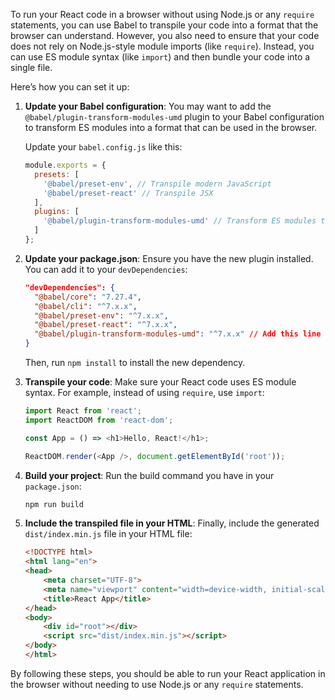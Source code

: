 To run your React code in a browser without using Node.js or any `require` statements, you can use Babel to transpile your code into a format that the browser can understand. However, you also need to ensure that your code does not rely on Node.js-style module imports (like `require`). Instead, you can use ES module syntax (like `import`) and then bundle your code into a single file.

Here’s how you can set it up:

1. **Update your Babel configuration**: You may want to add the `@babel/plugin-transform-modules-umd` plugin to your Babel configuration to transform ES modules into a format that can be used in the browser.

   Update your `babel.config.js` like this:

   ```javascript
   module.exports = {
     presets: [
       '@babel/preset-env', // Transpile modern JavaScript
       '@babel/preset-react' // Transpile JSX
     ],
     plugins: [
       '@babel/plugin-transform-modules-umd' // Transform ES modules to UMD
     ]
   };
   ```

2. **Update your package.json**: Ensure you have the new plugin installed. You can add it to your `devDependencies`:

   ```json
   "devDependencies": {
     "@babel/core": "7.27.4",
     "@babel/cli": "^7.x.x",
     "@babel/preset-env": "^7.x.x",
     "@babel/preset-react": "^7.x.x",
     "@babel/plugin-transform-modules-umd": "^7.x.x" // Add this line
   }
   ```

   Then, run `npm install` to install the new dependency.

3. **Transpile your code**: Make sure your React code uses ES module syntax. For example, instead of using `require`, use `import`:

   ```javascript
   import React from 'react';
   import ReactDOM from 'react-dom';

   const App = () => <h1>Hello, React!</h1>;

   ReactDOM.render(<App />, document.getElementById('root'));
   ```

4. **Build your project**: Run the build command you have in your `package.json`:

   ```bash
   npm run build
   ```

5. **Include the transpiled file in your HTML**: Finally, include the generated `dist/index.min.js` file in your HTML file:

   ```html
   <!DOCTYPE html>
   <html lang="en">
   <head>
       <meta charset="UTF-8">
       <meta name="viewport" content="width=device-width, initial-scale=1.0">
       <title>React App</title>
   </head>
   <body>
       <div id="root"></div>
       <script src="dist/index.min.js"></script>
   </body>
   </html>
   ```

By following these steps, you should be able to run your React application in the browser without needing to use Node.js or any `require` statements.